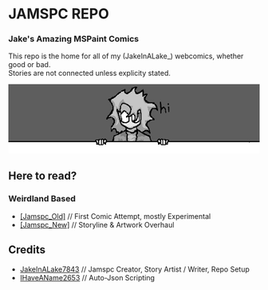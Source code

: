 # JAMSPC REPO
### Jake's Amazing MSPaint Comics
This repo is the home for all of my (JakeInALake_) webcomics, whether good or bad.<br>
Stories are not connected unless explicity stated.

![hi](./image_src/_repository/banner_1.png)

## Here to read?
### Weirdland Based
- [[Jamspc_Old]](https://cubari.moe/read/gist/cmF3L0pha2VJbkFMYWtlNzg0My9KQU1TUEMvcmVmcy9oZWFkcy9tYWluL3N0b3J5X29sZC5qc29u/) // First Comic Attempt, mostly Experimental
- [[Jamspc_New]](https://cubari.moe/read/gist/cmF3L0pha2VJbkFMYWtlNzg0My9KQU1TUEMvcmVmcy9oZWFkcy9tYWluL3N0b3J5X25ldy5qc29u/) // Storyline & Artwork Overhaul

## Credits
- [JakeInALake7843](https://github.com/JakeInALake7843) // Jamspc Creator, Story Artist / Writer, Repo Setup
- [IHaveAName2653](https://github.com/IHaveAName2653) // Auto-Json Scripting
